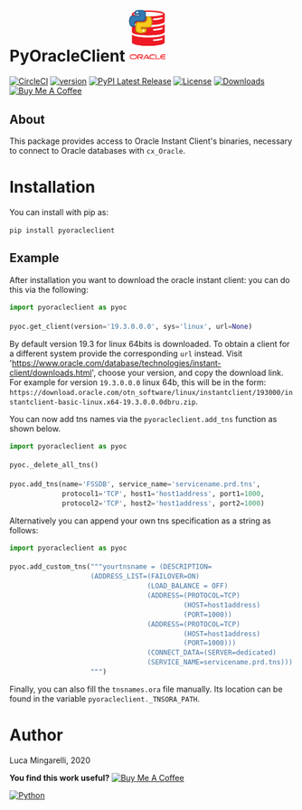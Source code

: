 # PyOracleClient <img src="https://github.com/LucaMingarelli/PyOracleClient/raw/master/pyoracleclient/res/icon.png" width=" 70"/>


[![CircleCI](https://circleci.com/gh/LucaMingarelli/PyOracleClient.svg?style=svg&circle-token=fb55fad61f5b6274c5562d121174f42cba857132)](https://app.circleci.com/pipelines/github/LucaMingarelli/PyOracleClient)
[![version](https://img.shields.io/badge/version-0.2.5-success.svg)](#)
[![PyPI Latest Release](https://img.shields.io/pypi/v/PyOracleClient.svg)](https://pypi.org/project/PyOracleClient/)
[![License](https://img.shields.io/pypi/l/PyOracleClient.svg)](https://github.com/LucaMingarelli/PyOracleClient/blob/master/LICENSE.txt)
[![Downloads](https://static.pepy.tech/personalized-badge/pyoracleclient?period=total&units=international_system&left_color=grey&right_color=blue&left_text=Downloads)](https://pepy.tech/project/pyoracleclient)
<a href="https://www.buymeacoffee.com/lucamingarelli" target="_blank"><img src="https://cdn.buymeacoffee.com/buttons/v2/arial-yellow.png" alt="Buy Me A Coffee" style="height: 30px !important;width: 109px !important;" ></a>

## About

This package provides access to Oracle Instant Client's binaries, 
necessary to connect to Oracle databases with `cx_Oracle`.

# Installation
You can install with pip as:

`pip install pyoracleclient`

## Example


After installation you want to download the oracle instant client: you can do this via the following:
```python
import pyoracleclient as pyoc

pyoc.get_client(version='19.3.0.0.0', sys='linux', url=None)
```

By default version 19.3 for linux 64bits is downloaded. 
To obtain a client for a different system provide the corresponding `url` instead.
Visit 'https://www.oracle.com/database/technologies/instant-client/downloads.html',
choose your version, and copy the download link. 
For example for version `19.3.0.0.0` linux 64b, this will be in the form:
`https://download.oracle.com/otn_software/linux/instantclient/193000/instantclient-basic-linux.x64-19.3.0.0.0dbru.zip`.

You can now add tns names via the `pyoracleclient.add_tns` function as shown below.
```python
import pyoracleclient as pyoc

pyoc._delete_all_tns()

pyoc.add_tns(name='FSSDB', service_name='servicename.prd.tns',
             protocol1='TCP', host1='host1address', port1=1000,
             protocol2='TCP', host2='host1address', port2=1000)
```
Alternatively you can append your own tns specification as a string as follows:
```python
import pyoracleclient as pyoc

pyoc.add_custom_tns("""yourtnsname = (DESCRIPTION=
                    (ADDRESS_LIST=(FAILOVER=ON)
                                  (LOAD_BALANCE = OFF)
                                  (ADDRESS=(PROTOCOL=TCP)
                                           (HOST=host1address)
                                           (PORT=1000))
                                  (ADDRESS=(PROTOCOL=TCP)
                                           (HOST=host1address)
                                           (PORT=1000)))
                                  (CONNECT_DATA=(SERVER=dedicated)
                                  (SERVICE_NAME=servicename.prd.tns)))
                    """)
```


Finally, you can also fill the `tnsnames.ora` file manually. 
Its location can be found in the variable `pyoracleclient._TNSORA_PATH`.

# Author
Luca Mingarelli, 2020

**You find this work useful?** <a href="https://www.buymeacoffee.com/lucamingarelli" target="_blank"><img src="https://cdn.buymeacoffee.com/buttons/v2/arial-yellow.png" alt="Buy Me A Coffee" style="height: 30px !important;width: 109px !important;" ></a>

[![Python](https://img.shields.io/static/v1?label=made%20with&message=Python&color=blue&style=for-the-badge&logo=Python&logoColor=white)](#)


